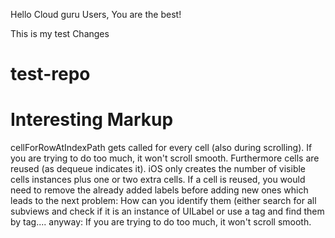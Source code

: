 Hello Cloud guru Users, You are the best!

This is my test Changes
# test-repo

# Interesting Markup
cellForRowAtIndexPath gets called for every cell (also during scrolling). If you are trying to do too much, it won't scroll smooth. Furthermore cells are reused (as dequeue indicates it). iOS only creates the number of visible cells instances plus one or two extra cells. If a cell is reused, you would need to remove the already added labels before adding new ones which leads to the next problem: How can you identify them (either search for all subviews and check if it is an instance of UILabel or use a tag and find them by tag.... anyway: If you are trying to do too much, it won't scroll smooth.

